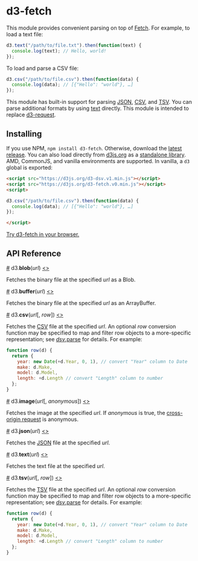 # d3-fetch

This module provides convenient parsing on top of [Fetch](https://fetch.spec.whatwg.org/). For example, to load a text file:

```js
d3.text("/path/to/file.txt").then(function(text) {
  console.log(text); // Hello, world!
});
```

To load and parse a CSV file:

```js
d3.csv("/path/to/file.csv").then(function(data) {
  console.log(data); // [{"Hello": "world"}, …]
});
```

This module has built-in support for parsing [JSON](#json), [CSV](#csv), and [TSV](#tsv). You can parse additional formats by using [text](#text) directly. This module is intended to replace [d3-request](https://github.com/d3/d3-request).

## Installing

If you use NPM, `npm install d3-fetch`. Otherwise, download the [latest release](https://github.com/d3/d3-fetch/releases/latest). You can also load directly from [d3js.org](https://d3js.org) as a [standalone library](https://d3js.org/d3-fetch.v0.min.js). AMD, CommonJS, and vanilla environments are supported. In vanilla, a `d3` global is exported:

```html
<script src="https://d3js.org/d3-dsv.v1.min.js"></script>
<script src="https://d3js.org/d3-fetch.v0.min.js"></script>
<script>

d3.csv("/path/to/file.csv").then(function(data) {
  console.log(data); // [{"Hello": "world"}, …]
});

</script>
```

[Try d3-fetch in your browser.](https://runkit.com/npm/d3-fetch)

## API Reference

<a name="blob" href="#blob">#</a> d3.<b>blob</b>(<i>url</i>) [<>](https://github.com/d3/d3-fetch/blob/master/src/blob.js "Source")

Fetches the binary file at the specified *url* as a Blob.

<a name="buffer" href="#buffer">#</a> d3.<b>buffer</b>(<i>url</i>) [<>](https://github.com/d3/d3-fetch/blob/master/src/buffer.js "Source")

Fetches the binary file at the specified *url* as an ArrayBuffer.

<a name="csv" href="#csv">#</a> d3.<b>csv</b>(<i>url</i>[, <i>row</i>]) [<>](https://github.com/d3/d3-fetch/blob/master/src/csv.js "Source")

Fetches the [CSV](https://github.com/d3/d3-dsv#csvParse) file at the specified *url*. An optional *row* conversion function may be specified to map and filter row objects to a more-specific representation; see [*dsv*.parse](https://github.com/d3/d3-dsv#dsv_parse) for details. For example:

```js
function row(d) {
  return {
    year: new Date(+d.Year, 0, 1), // convert "Year" column to Date
    make: d.Make,
    model: d.Model,
    length: +d.Length // convert "Length" column to number
  };
}
```

<a name="image" href="#image">#</a> d3.<b>image</b>(<i>url</i>[, <i>anonymous</i>]) [<>](https://github.com/d3/d3-fetch/blob/master/src/image.js "Source")

Fetches the image at the specified *url*. If *anonymous* is true, the [cross-origin request](https://developer.mozilla.org/en-US/docs/Web/HTML/CORS_enabled_image) is anonymous.

<a name="json" href="#json">#</a> d3.<b>json</b>(<i>url</i>) [<>](https://github.com/d3/d3-fetch/blob/master/src/json.js "Source")

Fetches the [JSON](http://json.org) file at the specified *url*.

<a name="text" href="#text">#</a> d3.<b>text</b>(<i>url</i>) [<>](https://github.com/d3/d3-fetch/blob/master/src/text.js "Source")

Fetches the text file at the specified *url*.

<a name="tsv" href="#tsv">#</a> d3.<b>tsv</b>(<i>url</i>[, <i>row</i>]) [<>](https://github.com/d3/d3-fetch/blob/master/src/tsv.js "Source")

Fetches the [TSV](https://github.com/d3/d3-dsv#tsvParse) file at the specified *url*. An optional *row* conversion function may be specified to map and filter row objects to a more-specific representation; see [*dsv*.parse](https://github.com/d3/d3-dsv#dsv_parse) for details. For example:

```js
function row(d) {
  return {
    year: new Date(+d.Year, 0, 1), // convert "Year" column to Date
    make: d.Make,
    model: d.Model,
    length: +d.Length // convert "Length" column to number
  };
}
```
